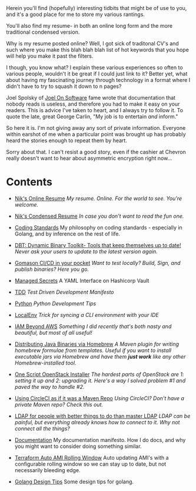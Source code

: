 <head>
    <link rel="shortcut icon" type="image/png" href="shifu-small.png">
</head>
Herein you'll find (hopefully) interesting tidbits that might be of use to you, and it's a good place for me to store my various rantings.

You'll also find my resume- in both an online long form and the more traditional condensed version.

Why is my resume posted online?  Well, I got sick of traditonal CV's and such where you make this blah blah blah list of hot keywords that you hope will help you make it past the filters.

I though, you know what?  I explain these various experiences so often to various people, wouldn't it be great if I could just link to it?  Better yet, what about having my fascinating journey through technology in a format where I didn't have to try to squash it down to n pages?

Joel Spolsky of [Joel On Software](https://www.joelonsoftware.com) fame wrote that documentation that nobody reads is useless, and therefore you had to make it easy on your readers.  This is advice I've taken to heart, and I always try to follow it.  To quote the late, great George Carlin, "My job is to entertain *and* inform."

So here it is.  I'm not giving away any sort of private information.  Everyone within earshot of me when a particular point was brought up has probably heard the stories enough to repeat them by heart.  

Sorry about that.  I can't resist a good story, even if the cashier at Chevron really doesn't want to hear about asymmetric encryption right now...

# Contents

* [Nik's Online Resume](NikOguraResume.md) *My resume.  Online.  For the world to see.  You're welcome.*

* [Nik's Condensed Resume](https://github.com/nikogura/nikogura.github.io/blob/master/NikOguraResume.docx?raw=true)  *In case you don't want to read the fun one.*

* [Coding Standards](CodingStandards.md) My philosophy on coding standards - especially in Golang, and by inference on the rest of life.

* [DBT: Dynamic Binary Toolkit- Tools that keep themselves up to date!](DBT.md) *Never ask your users to update to the latest version again.*

* [Gomason CI/CD in your pocket](https://github.com/nikogura/gomason) *Want to test locally?  Build, Sign, and publish binaries?  Here you go.*

* [Managed Secrets](https://github.com/nikogura/managed-secrets) A YAML Interface on Hashicorp Vault

* [TDD](TDD.md) *Test Driven Development Manifesto*

* [Python](Python.md) *Python Development Tips*

* [LocalEnv](LocalEnv.md) *Trick for syncing a CLI environment with your IDE*

* [IAM Beyond AWS](IAM-Beyond_AWS.md) *Something I did recently that's both nasty and beautiful, but most of all useful!*

* [Distributing Java Binaries via Homebrew](https://github.com/nikogura/homebrew-formula-plugin)  *A Maven plugin for writing homebrew formulae from templates.  Useful if you want to install executable jars via Homebrew and have them **just work** like any other Homebrew-installed tool.*

* [One Script OpenStack Installer](OpenStackLibertyInstaller.md)  *The hardest parts of OpenStack are 1: setting it up and 2: upgrading it.  Here's a way I solved problem #1 and paved the way to handle #2.*

* [Using CircleCI as if it was a Maven Repo](CircleCIMaven.md)  *Using CircleCI?  Don't have a private Maven repo?  Check this out.*

* [LDAP for people with better things to do than master LDAP](AccessAndIdentityMadeEasy.md) *LDAP can be painful, but everything already knows how to connect to it.  Why not connect all the things?*

* [Documentation](Documentation.md) My documentation manifesto.  How I do docs, and why you might want to consider doing something similar.

* [Terraform Auto AMI Rolling Window](TerraformRollingWindow.md) Auto updating AMI's with a configurable rolling window so we can stay up to date, but not necessarily bleeding edge.

* [Golang Design Tips](GolangDesignTips.md) Some design tips for golang.